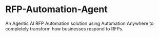 # RFP-Automation-Agent

An Agentic AI RFP Automation solution using Automation Anywhere to completely transform how businesses respond to RFPs.
